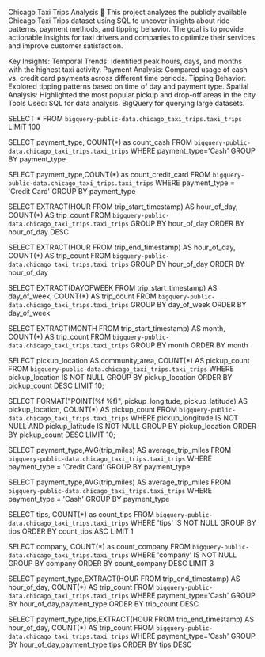 Chicago Taxi Trips Analysis 🚖
This project analyzes the publicly available Chicago Taxi Trips dataset using SQL to uncover insights about ride patterns, payment methods, and tipping behavior. The goal is to provide actionable insights for taxi drivers and companies to optimize their services and improve customer satisfaction.

Key Insights:
Temporal Trends: Identified peak hours, days, and months with the highest taxi activity.
Payment Analysis: Compared usage of cash vs. credit card payments across different time periods.
Tipping Behavior: Explored tipping patterns based on time of day and payment type.
Spatial Analysis: Highlighted the most popular pickup and drop-off areas in the city.
Tools Used:
SQL for data analysis.
BigQuery for querying large datasets.



SELECT *
FROM `bigquery-public-data.chicago_taxi_trips.taxi_trips`
LIMIT 100


SELECT payment_type, COUNT(*) as count_cash
FROM `bigquery-public-data.chicago_taxi_trips.taxi_trips`
WHERE payment_type='Cash'
GROUP BY payment_type


SELECT payment_type,COUNT(*) as count_credit_card
FROM `bigquery-public-data.chicago_taxi_trips.taxi_trips`
WHERE payment_type = 'Credit Card'
GROUP BY payment_type


SELECT EXTRACT(HOUR FROM trip_start_timestamp) AS hour_of_day, COUNT(*) AS trip_count
FROM `bigquery-public-data.chicago_taxi_trips.taxi_trips`
GROUP BY hour_of_day
ORDER BY hour_of_day DESC


SELECT EXTRACT(HOUR FROM trip_end_timestamp) AS hour_of_day, COUNT(*) AS trip_count
FROM `bigquery-public-data.chicago_taxi_trips.taxi_trips`
GROUP BY hour_of_day
ORDER BY hour_of_day


SELECT EXTRACT(DAYOFWEEK FROM trip_start_timestamp) AS day_of_week, COUNT(*) AS trip_count
FROM `bigquery-public-data.chicago_taxi_trips.taxi_trips`
GROUP BY day_of_week
ORDER BY day_of_week


SELECT EXTRACT(MONTH FROM trip_start_timestamp) AS month, COUNT(*) AS trip_count
FROM `bigquery-public-data.chicago_taxi_trips.taxi_trips`
GROUP BY month
ORDER BY month


SELECT
   pickup_location AS community_area,
   COUNT(*) AS pickup_count
FROM `bigquery-public-data.chicago_taxi_trips.taxi_trips`
WHERE pickup_location IS NOT NULL
GROUP BY pickup_location
ORDER BY pickup_count DESC
LIMIT 10;


SELECT 
    FORMAT("POINT(%f %f)", pickup_longitude, pickup_latitude) AS pickup_location,
    COUNT(*) AS pickup_count
FROM `bigquery-public-data.chicago_taxi_trips.taxi_trips`
WHERE pickup_longitude IS NOT NULL AND pickup_latitude IS NOT NULL
GROUP BY pickup_location
ORDER BY pickup_count DESC
LIMIT 10;

SELECT payment_type,AVG(trip_miles) AS average_trip_miles
FROM `bigquery-public-data.chicago_taxi_trips.taxi_trips`
WHERE payment_type = 'Credit Card'
GROUP BY payment_type

SELECT payment_type,AVG(trip_miles) AS average_trip_miles
FROM `bigquery-public-data.chicago_taxi_trips.taxi_trips`
WHERE payment_type = 'Cash'
GROUP BY payment_type


SELECT tips, COUNT(*) as count_tips
FROM `bigquery-public-data.chicago_taxi_trips.taxi_trips`
WHERE 'tips' IS NOT NULL 
GROUP BY tips
ORDER BY count_tips ASC
LIMIT 1


SELECT company, COUNT(*) as count_company
FROM `bigquery-public-data.chicago_taxi_trips.taxi_trips`
WHERE 'company' IS NOT NULL 
GROUP BY company
ORDER BY count_company DESC
LIMIT 3

SELECT payment_type,EXTRACT(HOUR FROM trip_end_timestamp) AS hour_of_day, COUNT(*) AS trip_count
FROM `bigquery-public-data.chicago_taxi_trips.taxi_trips`
WHERE payment_type='Cash'
GROUP BY hour_of_day,payment_type
ORDER BY trip_count DESC

SELECT payment_type,tips,EXTRACT(HOUR FROM trip_end_timestamp) AS hour_of_day, COUNT(*) AS trip_count
FROM `bigquery-public-data.chicago_taxi_trips.taxi_trips`
WHERE payment_type='Cash'
GROUP BY hour_of_day,payment_type,tips
ORDER BY tips DESC
